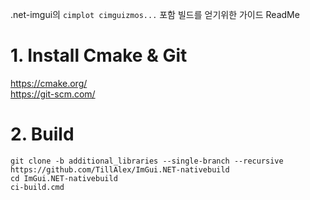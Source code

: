  .net-imgui의 `cimplot cimguizmos...` 포함 빌드를 얻기위한 가이드 ReadMe

 # 1. Install Cmake & Git
 https://cmake.org/  
 https://git-scm.com/ 
  
 # 2. Build
 ```
 git clone -b additional_libraries --single-branch --recursive https://github.com/TillAlex/ImGui.NET-nativebuild
 cd ImGui.NET-nativebuild
 ci-build.cmd
 ```

